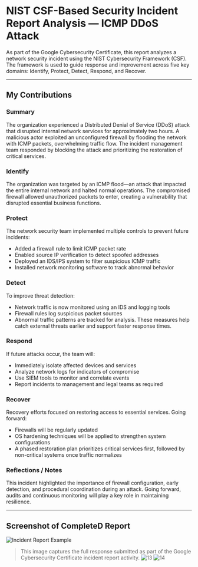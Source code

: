# NIST CSF-Based Security Incident Report Analysis — ICMP DDoS Attack
As part of the Google Cybersecurity Certificate, this report analyzes a network security incident using the NIST Cybersecurity Framework (CSF). The framework is used to guide response and improvement across five key domains: Identify, Protect, Detect, Respond, and Recover.

---

## My Contributions
### Summary
The organization experienced a Distributed Denial of Service (DDoS) attack that disrupted internal network services for approximately two hours. A malicious actor exploited an unconfigured firewall by flooding the network with ICMP packets, overwhelming traffic flow. The incident management team responded by blocking the attack and prioritizing the restoration of critical services.

### Identify
The organization was targeted by an ICMP flood—an attack that impacted the entire internal network and halted normal operations. The compromised firewall allowed unauthorized packets to enter, creating a vulnerability that disrupted essential business functions.

### Protect
The network security team implemented multiple controls to prevent future incidents:
- Added a firewall rule to limit ICMP packet rate
- Enabled source IP verification to detect spoofed addresses
- Deployed an IDS/IPS system to filter suspicious ICMP traffic
- Installed network monitoring software to track abnormal behavior

### Detect
To improve threat detection:
- Network traffic is now monitored using an IDS and logging tools
- Firewall rules log suspicious packet sources
- Abnormal traffic patterns are tracked for analysis. These measures help catch external threats earlier and support faster response times.


### Respond
If future attacks occur, the team will:
- Immediately isolate affected devices and services
- Analyze network logs for indicators of compromise
- Use SIEM tools to monitor and correlate events
- Report incidents to management and legal teams as required

### Recover
Recovery efforts focused on restoring access to essential services. Going forward:
- Firewalls will be regularly updated
- OS hardening techniques will be applied to strengthen system configurations
- A phased restoration plan prioritizes critical services first, followed by non-critical systems once traffic normalizes

### Reflections / Notes
This incident highlighted the importance of firewall configuration, early detection, and procedural coordination during an attack. Going forward, audits and continuous monitoring will play a key role in maintaining resilience.

---
## Screenshot of CompleteD Report
![Incident Report Example](incident-report-example.png)
> This image captures the full response submitted as part of the Google Cybersecurity Certificate incident report activity.
![13](https://github.com/user-attachments/assets/5ac97519-7424-4189-9563-10c5fa1780bf)
![14](https://github.com/user-attachments/assets/84f89b6e-2086-4ed9-a16b-474f868bf158)

